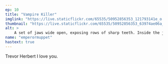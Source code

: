 ```yaml
---
ep: 10
title: "Vampire Killer"
imglink: "https://live.staticflickr.com/65535/50952856353_121793141e_o.jpg"
thumbnail: "https://live.staticflickr.com/65535/50952856353_63974ae06a_q.jpg"
alt: >
    A set of jaws wide open, exposing rows of sharp teeth. Inside the jaws there is the black silhouette of a person (Trevor Herbert), he is holding two wooden stakes, and flanked by the words &#x27;Vampire Killer&#x27;
name: "emperormuppet"
hastext: true
---
```

Trevor Herbert I love you.